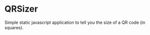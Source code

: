 QRSizer
=======

Simple static javascript application to tell you the size of a QR code (in squares).
